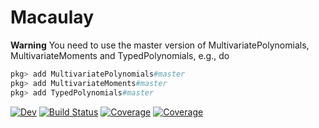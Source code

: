 # Macaulay

**Warning** You need to use the master version of MultivariatePolynomials, MultivariateMoments and TypedPolynomials, e.g., do
```julia
pkg> add MultivariatePolynomials#master
pkg> add MultivariateMoments#master
pkg> add TypedPolynomials#master
```

[![Dev](https://img.shields.io/badge/docs-dev-blue.svg)](https://blegat.gitlab.io/Macaulay.jl/dev)
[![Build Status](https://gitlab.esat.kuleuven.be/benoit.legat/Macaulay.jl/badges/main/pipeline.svg)](https://gitlab.com/blegat/Macaulay.jl/pipelines)
[![Coverage](https://gitlab.esat.kuleuven.be/benoit.legat/Macaulay.jl/badges/main/coverage.svg)](https://gitlab.com/blegat/Macaulay.jl/commits/main)
[![Coverage](https://codecov.io/gh/blegat/Macaulay.jl/branch/main/graph/badge.svg)](https://codecov.io/gh/blegat/Macaulay.jl)
